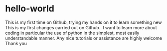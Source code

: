 # hello-world
This is my first time on Github, trying my hands on it to learn something new
This is my first changes carried out on Github.. I want to learn more about coding in particular the use of python in the simplest, most easily understandable manner.
Any nice tutorials or assistance are highly welcome
Thank you
